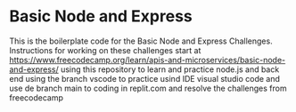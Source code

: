 # Basic Node and Express

This is the boilerplate code for the Basic Node and Express Challenges. Instructions for working on these challenges start at https://www.freecodecamp.org/learn/apis-and-microservices/basic-node-and-express/
using this repository to learn and practice node.js and back end
using the branch vscode to practice usind IDE visual studio code
and use de branch main to coding in replit.com and resolve the challenges from freecodecamp